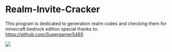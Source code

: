 # Realm-Invite-Cracker
This program is dedicated to generation realm codes and checking them for minecraft bedrock edition
special thanks to: https://github.com/Supergamer5465

![](https://external-content.duckduckgo.com/iu/?u=https%3A%2F%2Fassets.vg247.com%2Fcurrent%2F2014%2F05%2Fminecraft_realms.jpg&f=1&nofb=1)
